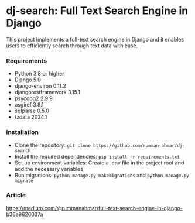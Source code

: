 # dj-search: Full Text Search Engine in Django

This project implements a full-text search engine in Django and it enables users to efficiently search through text data with ease.

### Requirements
- Python 3.8 or higher
- Django 5.0
- django-environ 0.11.2
- djangorestframework 3.15.1
- psycopg2 2.9.9
- asgiref 3.8.1
- sqlparse 0.5.0
- tzdata 2024.1

### Installation
- Clone the repository: `git clone https://github.com/rumman-ahmar/dj-search`
- Install the required dependencies: `pip install -r requirements.txt`
- Set up environment variables: Create a .env file in the project root and add the necessary variables
- Run migrations: `python manage.py makemigrations` and `python manage.py migrate`

### Article
https://medium.com/@rummanahmar/full-text-search-engine-in-django-b36a9626037a
  
